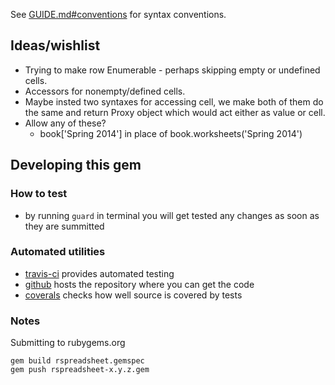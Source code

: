 See [GUIDE.md#conventions](GUIDE.md) for syntax conventions.

## Ideas/wishlist

  * Trying to make row Enumerable - perhaps skipping empty or undefined cells.
  * Accessors for nonempty/defined cells.
  * Maybe insted two syntaxes for accessing cell, we make both of them do the same and return Proxy object which would act either as value or cell.
  * Allow any of these? 
    * book['Spring 2014'] in place of book.worksheets('Spring 2014')
 
## Developing this gem

### How to test

  * by running <code>guard</code> in terminal you will get tested any changes as soon as they are summitted

### Automated utilities
 
  * [travis-ci](https://travis-ci.org/gorn/rspreadsheet/jobs/25375065) provides automated testing
  * [github](https://github.com/gorn/rspreadsheet) hosts the repository where you can get the code
  * [coverals](https://coveralls.io/r/gorn/rspreadsheet) checks how well source is covered by tests

### Notes

Submitting to rubygems.org

    gem build rspreadsheet.gemspec
    gem push rspreadsheet-x.y.z.gem

